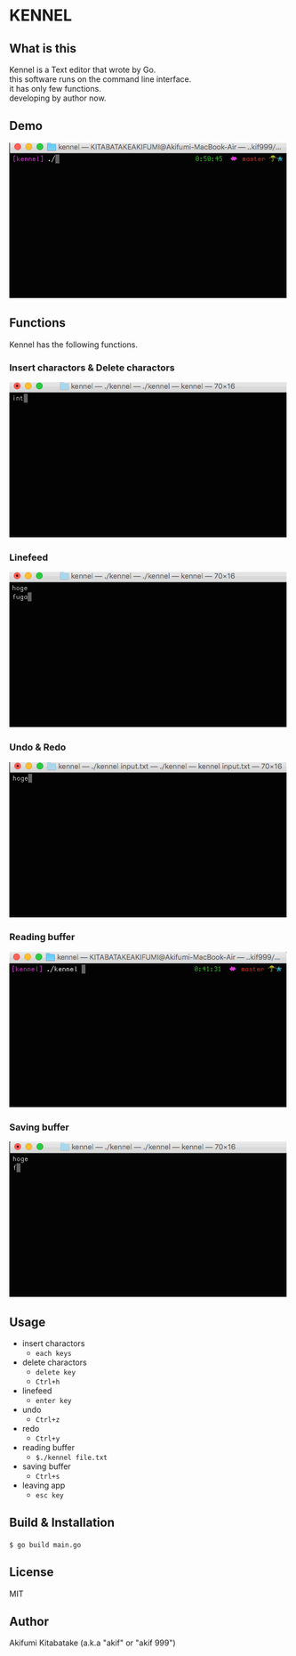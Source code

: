 # KENNEL

## What is this
Kennel is a Text editor that wrote by Go.  
this software runs on the command line interface.  
it has only few functions.  
developing by author now.  

## Demo

![result](https://github.com/akif999/kennel/blob/media/demo_kennel.gif)

## Functions

Kennel has the following functions.

### Insert charactors & Delete charactors

![result](https://github.com/akif999/kennel/blob/media/insert_char.gif)

### Linefeed

![result](https://github.com/akif999/kennel/blob/media/linefeed.gif)

### Undo & Redo

![result](https://github.com/akif999/kennel/blob/media/undo_redo.gif)

### Reading buffer

![result](https://github.com/akif999/kennel/blob/media/reading_buffer.gif)

### Saving buffer

![result](https://github.com/akif999/kennel/blob/media/saving_buffer.gif)

## Usage

* insert charactors
    * `each keys`
* delete charactors
    * `delete key`
    * `Ctrl+h`
* linefeed
    * `enter key`
* undo
    * `Ctrl+z`
* redo
    * `Ctrl+y`
* reading buffer
    * `$./kennel file.txt`
* saving buffer
    * `Ctrl+s`
* leaving app
    * `esc key`

## Build & Installation

`$ go build main.go`

## License

MIT

## Author
Akifumi Kitabatake (a.k.a "akif" or "akif 999")
